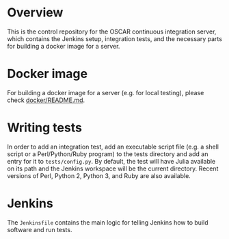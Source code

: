 # Overview

This is the control repository for the OSCAR continuous integration
server, which contains the Jenkins setup, integration tests, and
the necessary parts for building a docker image for a server.

# Docker image

For building a docker image for a server (e.g. for local testing),
please check [docker/README.md](docker/README.md).

# Writing tests

In order to add an integration test, add an executable script file
(e.g. a shell script or a Perl/Python/Ruby program) to the tests
directory and add an entry for it to `tests/config.py`. By default,
the test will have Julia available on its path and the Jenkins
workspace will be the current directory. Recent versions of Perl,
Python 2, Python 3, and Ruby are also available.

# Jenkins

The `Jenkinsfile` contains the main logic for telling Jenkins how to
build software and run tests.
